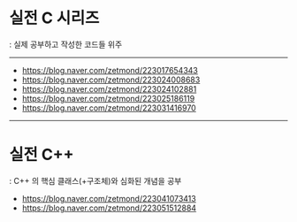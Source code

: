 # 실전 C 시리즈 
: 실제 공부하고 작성한 코드들 위주
- - -
- <https://blog.naver.com/zetmond/223017654343>
- <https://blog.naver.com/zetmond/223024008683>
- <https://blog.naver.com/zetmond/223024102881>
- <https://blog.naver.com/zetmond/223025186119>
- <https://blog.naver.com/zetmond/223031416970>

- - -
# 실전 C++
: C++ 의 핵심 클래스(+구조체)와 심화된 개념을 공부
- <https://blog.naver.com/zetmond/223041073413>
- <https://blog.naver.com/zetmond/223051512884>
